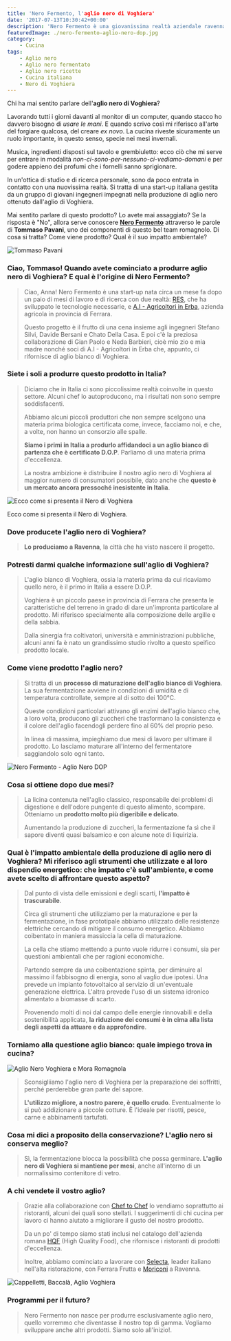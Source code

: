 ```yaml
---
title: 'Nero Fermento, l'aglio nero di Voghiera'
date: '2017-07-13T10:30:42+00:00'
description: 'Nero Fermento è una giovanissima realtà aziendale ravennate che produce aglio nero di Voghiera. Ne ho parlato insieme a Tommaso Pavani.'
featuredImage: ./nero-fermento-aglio-nero-dop.jpg
category:
    - Cucina
tags:
    - Aglio nero
    - Aglio nero fermentato
    - Aglio nero ricette
    - Cucina italiana
    - Nero di Voghiera
---
```

Chi ha mai sentito parlare dell'**aglio nero di Voghiera**?

Lavorando tutti i giorni davanti al monitor di un computer, quando stacco ho davvero bisogno di *usare le mani*. E quando scrivo così mi riferisco all'arte del forgiare qualcosa, del creare *ex novo*.
La cucina riveste sicuramente un ruolo importante, in questo senso, specie nei mesi invernali.

Musica, ingredienti disposti sul tavolo e grembiuletto: ecco ciò che mi serve per entrare in modalità *non-ci-sono-per-nessuno-ci-vediamo-domani* e per godere appieno dei profumi che i fornelli sanno sprigionare.

In un'ottica di studio e di ricerca personale, sono da poco entrata in contatto con una nuovissima realtà. Si tratta di una start-up italiana gestita da un gruppo di giovani ingegneri impegnati nella produzione di aglio nero ottenuto dall'aglio di Voghiera.

Mai sentito parlare di questo prodotto? Lo avete mai assaggiato?
Se la risposta è "No", allora serve conoscere **[Nero Fermento](https://www.nerofermento.it)** attraverso le parole di **Tommaso Pavani**, uno dei componenti di questo bel team romagnolo.
Di cosa si tratta? Come viene prodotto? Qual è il suo impatto ambientale?

![Tommaso Pavani](./tommaso-pavani-nero-fermento.jpg)

### Ciao, Tommaso! Quando avete cominciato a produrre aglio nero di Voghiera? E qual è l'origine di Nero Fermento?

> Ciao, Anna! Nero Fermento è una start-up nata circa un mese fa dopo un paio di mesi di lavoro e di ricerca con due realtà: [RES](http://www.resitalia.org), che ha sviluppato le tecnologie necessarie, e [A.I - Agricoltori in Erba](https://www.facebook.com/Societ%C3%A0-Agricola-AI-Agricoltori-in-erba-544511275628514/), azienda agricola in provincia di Ferrara.
>
> Questo progetto è il frutto di una cena insieme agli ingegneri Stefano Silvi, Davide Bersani e Chato Della Casa. E poi c'è la preziosa collaborazione di Gian Paolo e Neda Barbieri, cioè mio zio e mia madre nonché soci di A.I - Agricoltori in Erba che, appunto, ci rifornisce di aglio bianco di Voghiera.

### Siete i soli a produrre questo prodotto in Italia?

> Diciamo che in Italia ci sono piccolissime realtà coinvolte in questo settore. Alcuni chef lo autoproducono, ma i risultati non sono sempre soddisfacenti.
>
> Abbiamo alcuni piccoli produttori che non sempre scelgono una materia prima biologica certificata come, invece, facciamo noi, e che, a volte, non hanno un consorzio alle spalle.
>
> **Siamo i primi in Italia a produrlo affidandoci a un aglio bianco di partenza che è certificato D.O.P**. Parliamo di una materia prima d'eccellenza.
>
> La nostra ambizione è distribuire il nostro aglio nero di Voghiera al maggior numero di consumatori possibile, dato anche che **questo è un mercato ancora pressoché inesistente in Italia**.

![Ecco come si presenta il Nero di Voghiera](./nero-fermento-aglio-nero-dop-2.jpg)

Ecco come si presenta il Nero di Voghiera.

### Dove producete l'aglio nero di Voghiera?

> **Lo produciamo a Ravenna**, la città che ha visto nascere il progetto.

### Potresti darmi qualche informazione sull'aglio di Voghiera?

> L'aglio bianco di Voghiera, ossia la materia prima da cui ricaviamo quello nero, è il primo in Italia a essere D.O.P.
>
> Voghiera è un piccolo paese in provincia di Ferrara che presenta le caratteristiche del terreno in grado di dare un'impronta particolare al prodotto. Mi riferisco specialmente alla composizione delle argille e della sabbia.
>
> Dalla sinergia fra coltivatori, università e amministrazioni pubbliche, alcuni anni fa è nato un grandissimo studio rivolto a questo speifico prodotto locale.

### Come viene prodotto l'aglio nero?

> Si tratta di un **processo di maturazione dell'aglio bianco di Voghiera**. La sua fermentazione avviene in condizioni di umidità e di temperatura controllate, sempre al di sotto dei 100°C.
>
> Queste condizioni particolari attivano gli enzimi dell'aglio bianco che, a loro volta, producono gli zuccheri che trasformano la consistenza e il colore dell'aglio facendogli perdere fino al 60% del proprio peso.
>
> In linea di massima, impieghiamo due mesi di lavoro per ultimare il prodotto. Lo lasciamo maturare all'interno del fermentatore saggiandolo solo ogni tanto.

![Nero Fermento - Aglio Nero DOP](./nero-fermento-aglio-nero-dop.jpg)


### Cosa si ottiene dopo due mesi?

> La licina contenuta nell'aglio classico, responsabile dei problemi di digestione e dell'odore pungente di questo alimento, scompare. Otteniamo un **prodotto molto più digeribile e delicato**.
>
> Aumentando la produzione di zuccheri, la fermentazione fa sì che il sapore diventi quasi balsamico e con alcune note di liquirizia.

### Qual è l'impatto ambientale della produzione di aglio nero di Voghiera? Mi riferisco agli strumenti che utilizzate e al loro dispendio energetico: che impatto c'è sull'ambiente, e come avete scelto di affrontare questo aspetto?

> Dal punto di vista delle emissioni e degli scarti, **l'impatto è trascurabile**.
>
> Circa gli strumenti che utilizziamo per la maturazione e per la fermentazione, in fase prototipale abbiamo utilizzato delle resistenze elettriche cercando di mitigare il consumo energetico. Abbiamo coibentato in maniera massiccia la cella di maturazione.
>
> La cella che stiamo mettendo a punto vuole ridurre i consumi, sia per questioni ambientali che per ragioni economiche.
>
> Partendo sempre da una coibentazione spinta, per diminuire al massimo il fabbisogno di energia, sono al vaglio due ipotesi. Una prevede un impianto fotovoltaico al servizio di un'eventuale generazione elettrica. L'altra prevede l'uso di un sistema idronico alimentato a biomasse di scarto.
>
> Provenendo molti di noi dal campo delle energie rinnovabili e della sostenibilità applicata, **la riduzione dei consumi è in cima alla lista degli aspetti da attuare e da approfondire**.

### Torniamo alla questione aglio bianco: quale impiego trova in cucina?

![Aglio Nero Voghiera e Mora Romagnola](./aglio-nero-voghiera-mora-romagnola.jpg)

> Sconsigliiamo l'aglio nero di Voghiera per la preparazione dei soffritti, perché perderebbe gran parte del sapore.
>
> **L'utilizzo migliore, a nostro parere, è quello crudo**. Eventualmente lo si può addizionare a piccole cotture. È l'ideale per risotti, pesce, carne e abbinamenti tartufati.

### Cosa mi dici a proposito della conservazione? L'aglio nero si conserva meglio?

> Sì, la fermentazione blocca la possibilità che possa germinare. **L'aglio nero di Voghiera si mantiene per mesi**, anche all'interno di un normalissimo contenitore di vetro.

### A chi vendete il vostro aglio?

> Grazie alla collaborazione con [Chef to Chef](http://www.cheftochef.eu) lo vendiamo soprattutto ai ristoranti, alcuni dei quali sono stellati. I suggerimenti di chi cucina per lavoro ci hanno aiutato a migliorare il gusto del nostro prodotto.
>
> Da un po' di tempo siamo stati inclusi nel catalogo dell'azienda romana [HQF](http://www.hqf.it) (High Quality Food), che rifornisce i ristoranti di prodotti d'eccellenza.
>
> Inoltre, abbiamo cominciato a lavorare con [Selecta](http://www.selectaspa.it), leader italiano nell'alta ristorazione, con Ferrara Frutta e [Moriconi](http://www.moriconifrutta.it) a Ravenna.

![Cappelletti, Baccalà, Aglio Voghiera](./cappelletti-baccala-aglio-voghiera.jpg)

### Programmi per il futuro?

> Nero Fermento non nasce per produrre esclusivamente aglio nero, quello vorremmo che diventasse il nostro top di gamma. Vogliamo sviluppare anche altri prodotti. Siamo solo all'inizio!.
